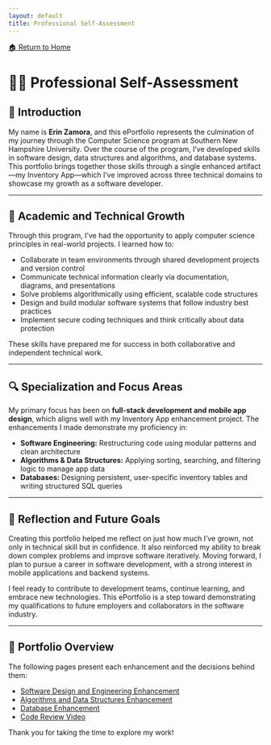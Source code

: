 ```yaml
---
layout: default
title: Professional Self-Assessment
---
```

[🏠 Return to Home](/CS499-ePortfolio-pages/)

# 🧑‍💻 Professional Self-Assessment

## 👋 Introduction

My name is **Erin Zamora**, and this ePortfolio represents the culmination of my journey through the Computer Science program at Southern New Hampshire University. Over the course of the program, I’ve developed skills in software design, data structures and algorithms, and database systems. This portfolio brings together those skills through a single enhanced artifact—my Inventory App—which I’ve improved across three technical domains to showcase my growth as a software developer.

---

## 🧠 Academic and Technical Growth

Through this program, I’ve had the opportunity to apply computer science principles in real-world projects. I learned how to:

- Collaborate in team environments through shared development projects and version control
- Communicate technical information clearly via documentation, diagrams, and presentations
- Solve problems algorithmically using efficient, scalable code structures
- Design and build modular software systems that follow industry best practices
- Implement secure coding techniques and think critically about data protection

These skills have prepared me for success in both collaborative and independent technical work.

---

## 🔍 Specialization and Focus Areas

My primary focus has been on **full-stack development and mobile app design**, which aligns well with my Inventory App enhancement project. The enhancements I made demonstrate my proficiency in:

- **Software Engineering:** Restructuring code using modular patterns and clean architecture
- **Algorithms & Data Structures:** Applying sorting, searching, and filtering logic to manage app data
- **Databases:** Designing persistent, user-specific inventory tables and writing structured SQL queries

---

## 💬 Reflection and Future Goals

Creating this portfolio helped me reflect on just how much I’ve grown, not only in technical skill but in confidence. It also reinforced my ability to break down complex problems and improve software iteratively. Moving forward, I plan to pursue a career in software development, with a strong interest in mobile applications and backend systems.

I feel ready to contribute to development teams, continue learning, and embrace new technologies. This ePortfolio is a step toward demonstrating my qualifications to future employers and collaborators in the software industry.

---

## 🧩 Portfolio Overview

The following pages present each enhancement and the decisions behind them:

- [Software Design and Engineering Enhancement](software-design/)
- [Algorithms and Data Structures Enhancement](algorithms-data/)
- [Database Enhancement](database/)
- [Code Review Video](https://youtu.be/lNzyICNeNcA)

Thank you for taking the time to explore my work!
